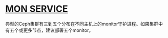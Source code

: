 # [MON SERVICE](https://docs.ceph.com/en/reef/cephadm/services/mon/#/mon-service)

典型的Ceph集群有三到五个分布在不同主机上的monitor守护进程。如果集群中有五个或更多节点，建议部署五个monitor。


